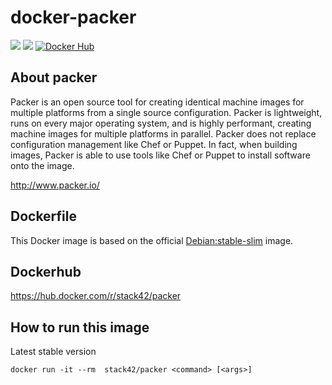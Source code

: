 # docker-packer
[![](https://images.microbadger.com/badges/image/stack42/packer.svg)](http://microbadger.com/images/stack42/packer "Get your own image badge on microbadger.com")
[![](https://images.microbadger.com/badges/version/stack42/packer.svg)](https://hub.docker.com/r/stack42/packer/)
[![Docker Hub](http://img.shields.io/docker/pulls/stack42/packer.svg)](https://hub.docker.com/r/stack42/packer/)

## About packer

Packer is an open source tool for creating identical machine images for multiple platforms from a single source configuration. Packer is lightweight, runs on every major operating system, and is highly performant, creating machine images for multiple platforms in parallel. Packer does not replace configuration management like Chef or Puppet. In fact, when building images, Packer is able to use tools like Chef or Puppet to install software onto the image.

http://www.packer.io/

## Dockerfile

This Docker image is based on the official [Debian:stable-slim](https://hub.docker.com/_/debian) image.

## Dockerhub

https://hub.docker.com/r/stack42/packer

## How to run this image

Latest stable version
```
docker run -it --rm  stack42/packer <command> [<args>]
```
